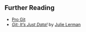 ##  Further Reading

 * [Pro Git](http://git-scm.com/book/en/v2)
 * [*Git: It’s Just Data!*](https://msdn.microsoft.com/en-us/magazine/dn781355.aspx) by [Julie Lerman](https://twitter.com/julielerman)
